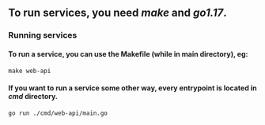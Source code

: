 ## To run services, you need _make_ and _go1.17_.

### Running services 
#### To run a service, you can use the Makefile (while in main directory), eg:
    make web-api

#### If you want to run a service some other way, every entrypoint is located in _cmd_ directory.
    go run ./cmd/web-api/main.go



    